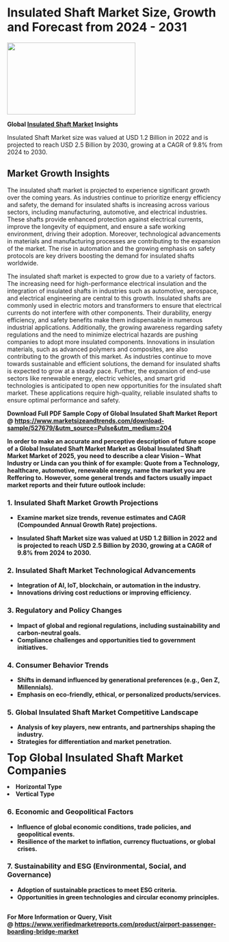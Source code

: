<H1>Insulated Shaft Market Size, Growth and Forecast from 2024 - 2031</H1><img class="aligncenter size-medium wp-image-584254" src="https://thirdeyenews.in/wp-content/uploads/2024/09/Global-Market-Research-300x168.jpeg" alt="" width="300" height="168" /><p><strong>Global&nbsp;<a href="https://www.marketsizeandtrends.com/download-sample/527679/&amp;utm_source=Pulse&amp;utm_medium=204">Insulated Shaft Market</a> Insights</strong></p><p>Insulated Shaft Market size was valued at USD 1.2 Billion in 2022 and is projected to reach USD 2.5 Billion by 2030, growing at a CAGR of 9.8% from 2024 to 2030.</p><p><h2>Market Growth Insights</h2> <p>The insulated shaft market is projected to experience significant growth over the coming years. As industries continue to prioritize energy efficiency and safety, the demand for insulated shafts is increasing across various sectors, including manufacturing, automotive, and electrical industries. These shafts provide enhanced protection against electrical currents, improve the longevity of equipment, and ensure a safe working environment, driving their adoption. Moreover, technological advancements in materials and manufacturing processes are contributing to the expansion of the market. The rise in automation and the growing emphasis on safety protocols are key drivers boosting the demand for insulated shafts worldwide.</p> <p><strong></strong></p> <p>The insulated shaft market is expected to grow due to a variety of factors. The increasing need for high-performance electrical insulation and the integration of insulated shafts in industries such as automotive, aerospace, and electrical engineering are central to this growth. Insulated shafts are commonly used in electric motors and transformers to ensure that electrical currents do not interfere with other components. Their durability, energy efficiency, and safety benefits make them indispensable in numerous industrial applications. Additionally, the growing awareness regarding safety regulations and the need to minimize electrical hazards are pushing companies to adopt more insulated components. Innovations in insulation materials, such as advanced polymers and composites, are also contributing to the growth of this market. As industries continue to move towards sustainable and efficient solutions, the demand for insulated shafts is expected to grow at a steady pace. Further, the expansion of end-use sectors like renewable energy, electric vehicles, and smart grid technologies is anticipated to open new opportunities for the insulated shaft market. These applications require high-quality, reliable insulated shafts to ensure optimal performance and safety. <p><strong></p><p><span class=""><strong>Download Full PDF Sample Copy of Global Insulated Shaft Market Report</strong> @ <a href="https://www.marketsizeandtrends.com/download-sample/527679/&amp;utm_source=Pulse&amp;utm_medium=204" target="_blank">https://www.marketsizeandtrends.com/download-sample/527679/&amp;utm_source=Pulse&amp;utm_medium=204</a></span></p><p>In order to make an accurate and perceptive description of future scope of a Global&nbsp;Insulated Shaft Market Market as Global&nbsp;Insulated Shaft Market Market of 2025, you need to describe a clear Vision &ndash; What Industry or Linda can you think of for example: Quote from a Technology, healthcare, automotive, renewable energy, name the market you are Reffering to. However, some general trends and factors usually impact market reports and their future outlook include:</p><h3>1.&nbsp;<strong>Insulated Shaft Market Growth Projections</strong></h3><ul><li>Examine market size trends, revenue estimates and CAGR (Compounded Annual Growth Rate) projections.</li><li><p>Insulated Shaft Market size was valued at USD 1.2 Billion in 2022 and is projected to reach USD 2.5 Billion by 2030, growing at a CAGR of 9.8% from 2024 to 2030.</p></li></ul><h3>2.&nbsp;<strong>Insulated Shaft Market Technological Advancements</strong></h3><ul><li>Integration of AI, IoT, blockchain, or automation in the industry.</li><li>Innovations driving cost reductions or improving efficiency.</li></ul><h3>3.&nbsp;<strong>Regulatory and Policy Changes</strong></h3><ul><li>Impact of global and regional regulations, including sustainability and carbon-neutral goals.</li><li>Compliance challenges and opportunities tied to government initiatives.</li></ul><h3>4.&nbsp;<strong>Consumer Behavior Trends</strong></h3><ul><li>Shifts in demand influenced by generational preferences (e.g., Gen Z, Millennials).</li><li>Emphasis on eco-friendly, ethical, or personalized products/services.</li></ul><h3>5.&nbsp;<strong>Global Insulated Shaft Market Competitive Landscape</strong></h3><ul><li>Analysis of key players, new entrants, and partnerships shaping the industry.</li><li>Strategies for differentiation and market penetration.</li></ul><p data-pm-slice="1 1 []"><span style="color: inherit; font-family: inherit; font-size: 25px;">Top Global Insulated Shaft Market Companies</span></p><div class="" data-test-id=""><p><li>Horizontal Type</li><li> Vertical Type</li></p></div><h3>6.&nbsp;<strong>Economic and Geopolitical Factors</strong></h3><ul><li>Influence of global economic conditions, trade policies, and geopolitical events.</li><li>Resilience of the market to inflation, currency fluctuations, or global crises.</li></ul><h3>7.&nbsp;<strong>Sustainability and ESG (Environmental, Social, and Governance)</strong></h3><ul><li>Adoption of sustainable practices to meet ESG criteria.</li><li>Opportunities in green technologies and circular economy principles.</li></ul><h2><strong style="font-size: 14px;">For More Information or Query, Visit @&nbsp;</strong><a style="background-color: #ffffff; font-size: 14px;" href="https://www.marketsizeandtrends.com/report/insulated-shaft-market/" target="_blank">https://www.verifiedmarketreports.com/product/airport-passenger-boarding-bridge-market</a></h2>
